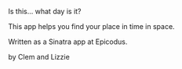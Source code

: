 Is this... what day is it?

This app helps you find your place in time in space.

Written as a Sinatra app at Epicodus.

by Clem and Lizzie
